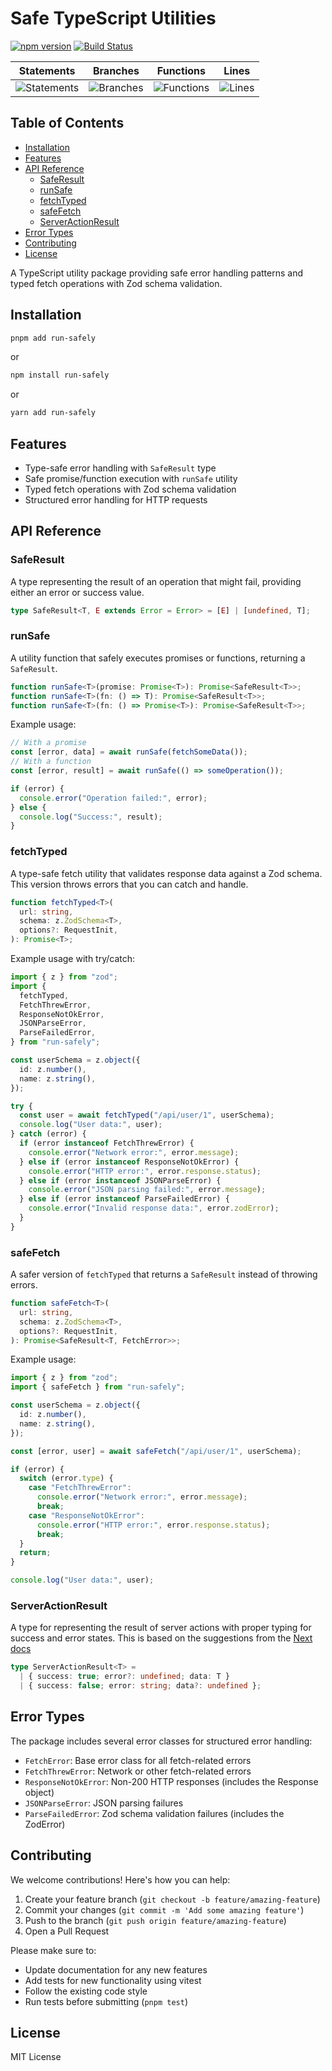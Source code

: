 # Safe TypeScript Utilities

[![npm version](https://badge.fury.io/js/run-safely.svg)](https://badge.fury.io/js/run-safely)
[![Build Status](https://github.com/evanwechsler/run-safely/actions/workflows/publish.yml/badge.svg)](https://github.com/evanwechsler/run-safely/actions)

| Statements                                                                                           | Branches                                                                                         | Functions                                                                                          | Lines                                                                                      |
| ---------------------------------------------------------------------------------------------------- | ------------------------------------------------------------------------------------------------ | -------------------------------------------------------------------------------------------------- | ------------------------------------------------------------------------------------------ |
| ![Statements](https://img.shields.io/badge/statements-100%25-brightgreen.svg?style=flat&logo=vitest) | ![Branches](https://img.shields.io/badge/branches-100%25-brightgreen.svg?style=flat&logo=vitest) | ![Functions](https://img.shields.io/badge/functions-100%25-brightgreen.svg?style=flat&logo=vitest) | ![Lines](https://img.shields.io/badge/lines-100%25-brightgreen.svg?style=flat&logo=vitest) |

## Table of Contents

- [Installation](#installation)
- [Features](#features)
- [API Reference](#api-reference)
  - [SafeResult](#saferesult)
  - [runSafe](#runsafe)
  - [fetchTyped](#fetchtyped)
  - [safeFetch](#safefetch)
  - [ServerActionResult](#serveractionresult)
- [Error Types](#error-types)
- [Contributing](#contributing)
- [License](#license)

A TypeScript utility package providing safe error handling patterns and typed fetch operations with Zod schema validation.

## Installation

```bash
pnpm add run-safely
```

or

```bash
npm install run-safely
```

or

```bash
yarn add run-safely
```

## Features

- Type-safe error handling with `SafeResult` type
- Safe promise/function execution with `runSafe` utility
- Typed fetch operations with Zod schema validation
- Structured error handling for HTTP requests

## API Reference

### SafeResult

A type representing the result of an operation that might fail, providing either an error or success value.

```typescript
type SafeResult<T, E extends Error = Error> = [E] | [undefined, T];
```

### runSafe

A utility function that safely executes promises or functions, returning a `SafeResult`.

```typescript
function runSafe<T>(promise: Promise<T>): Promise<SafeResult<T>>;
function runSafe<T>(fn: () => T): Promise<SafeResult<T>>;
function runSafe<T>(fn: () => Promise<T>): Promise<SafeResult<T>>;
```

Example usage:

```typescript
// With a promise
const [error, data] = await runSafe(fetchSomeData());
// With a function
const [error, result] = await runSafe(() => someOperation());

if (error) {
  console.error("Operation failed:", error);
} else {
  console.log("Success:", result);
}
```

### fetchTyped

A type-safe fetch utility that validates response data against a Zod schema. This version throws errors that you can catch and handle.

```typescript
function fetchTyped<T>(
  url: string,
  schema: z.ZodSchema<T>,
  options?: RequestInit,
): Promise<T>;
```

Example usage with try/catch:

```typescript
import { z } from "zod";
import {
  fetchTyped,
  FetchThrewError,
  ResponseNotOkError,
  JSONParseError,
  ParseFailedError,
} from "run-safely";

const userSchema = z.object({
  id: z.number(),
  name: z.string(),
});

try {
  const user = await fetchTyped("/api/user/1", userSchema);
  console.log("User data:", user);
} catch (error) {
  if (error instanceof FetchThrewError) {
    console.error("Network error:", error.message);
  } else if (error instanceof ResponseNotOkError) {
    console.error("HTTP error:", error.response.status);
  } else if (error instanceof JSONParseError) {
    console.error("JSON parsing failed:", error.message);
  } else if (error instanceof ParseFailedError) {
    console.error("Invalid response data:", error.zodError);
  }
}
```

### safeFetch

A safer version of `fetchTyped` that returns a `SafeResult` instead of throwing errors.

```typescript
function safeFetch<T>(
  url: string,
  schema: z.ZodSchema<T>,
  options?: RequestInit,
): Promise<SafeResult<T, FetchError>>;
```

Example usage:

```typescript
import { z } from "zod";
import { safeFetch } from "run-safely";

const userSchema = z.object({
  id: z.number(),
  name: z.string(),
});

const [error, user] = await safeFetch("/api/user/1", userSchema);

if (error) {
  switch (error.type) {
    case "FetchThrewError":
      console.error("Network error:", error.message);
      break;
    case "ResponseNotOkError":
      console.error("HTTP error:", error.response.status);
      break;
  }
  return;
}

console.log("User data:", user);
```

### ServerActionResult

A type for representing the result of server actions with proper typing for success and error states.
This is based on the suggestions from the [Next docs](<[text](https://nextjs.org/docs/app/building-your-application/routing/error-handling#handling-expected-errors-from-server-actions)>)

```typescript
type ServerActionResult<T> =
  | { success: true; error?: undefined; data: T }
  | { success: false; error: string; data?: undefined };
```

## Error Types

The package includes several error classes for structured error handling:

- `FetchError`: Base error class for all fetch-related errors
- `FetchThrewError`: Network or other fetch-related errors
- `ResponseNotOkError`: Non-200 HTTP responses (includes the Response object)
- `JSONParseError`: JSON parsing failures
- `ParseFailedError`: Zod schema validation failures (includes the ZodError)

## Contributing

We welcome contributions! Here's how you can help:

1. Create your feature branch (`git checkout -b feature/amazing-feature`)
2. Commit your changes (`git commit -m 'Add some amazing feature'`)
3. Push to the branch (`git push origin feature/amazing-feature`)
4. Open a Pull Request

Please make sure to:

- Update documentation for any new features
- Add tests for new functionality using vitest
- Follow the existing code style
- Run tests before submitting (`pnpm test`)

## License

MIT License

